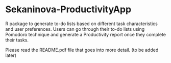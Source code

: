 # Sekaninova-ProductivityApp
R package to generate to-do lists based on different task characteristics and user preferences. Users can go through their to-do lists using Pomodoro technique and generate a Productivity report once they complete their tasks. 

Please read the README.pdf file that goes into more detail. (to be added later)
